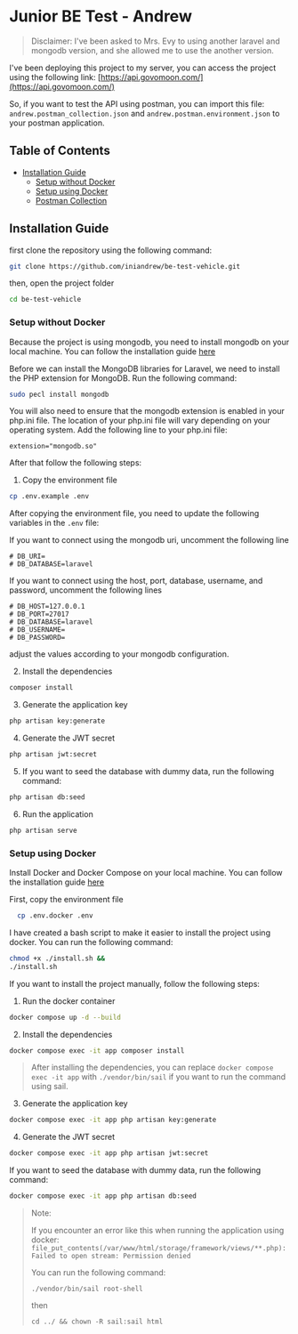 # Junior BE Test - Andrew

> Disclaimer: I've been asked to Mrs. Evy to using another laravel and mongodb version, and she allowed me to use the another version.

I've been deploying this project to my server, you can access the project using the following link: [https://api.govomoon.com/](https://api.govomoon.com/)

So, if you want to test the API using postman, you can import this file:
`andrew.postman_collection.json` and `andrew.postman.environment.json` to your postman application.

## Table of Contents

- [Installation Guide](#installation-guide)
  - [Setup without Docker](#setup-without-docker)
  - [Setup using Docker](#setup-using-docker)
  - [Postman Collection](#api-collection)

## Installation Guide

first clone the repository using the following command:
```bash
git clone https://github.com/iniandrew/be-test-vehicle.git
```

then, open the project folder
```bash
cd be-test-vehicle
```

### Setup without Docker

Because the project is using mongodb, you need to install mongodb on your local machine. You can follow the installation guide [here](https://docs.mongodb.com/manual/installation/)

Before we can install the MongoDB libraries for Laravel, we need to install the PHP extension for MongoDB. Run the following command:

```bash
sudo pecl install mongodb
```

You will also need to ensure that the mongodb extension is enabled in your php.ini file. The location of your php.ini file will vary depending on your operating system. Add the following line to your php.ini file:

`extension="mongodb.so"`

After that follow the following steps:

1. Copy the environment file
```bash
cp .env.example .env
```

After copying the environment file, you need to update the following variables in the `.env` file:

If you want to connect using the mongodb uri, uncomment the following line
```
# DB_URI=
# DB_DATABASE=laravel
```

If you want to connect using the host, port, database, username, and password, uncomment the following lines
```
# DB_HOST=127.0.0.1
# DB_PORT=27017
# DB_DATABASE=laravel
# DB_USERNAME=
# DB_PASSWORD=
```

adjust the values according to your mongodb configuration.

2. Install the dependencies
```bash
composer install
```

3. Generate the application key
```bash
php artisan key:generate
```

4. Generate the JWT secret
```bash
php artisan jwt:secret
```

5. If you want to seed the database with dummy data, run the following command:
```bash
php artisan db:seed
```

6. Run the application
```bash
php artisan serve
```

### Setup using Docker

Install Docker and Docker Compose on your local machine. You can follow the installation guide [here](https://docs.docker.com/get-docker/)

First, copy the environment file
```bash
  cp .env.docker .env
```

I have created a bash script to make it easier to install the project using docker. You can run the following command:
```bash
chmod +x ./install.sh &&
./install.sh
```

If you want to install the project manually, follow the following steps:

1. Run the docker container
```bash
docker compose up -d --build
```

2. Install the dependencies
```bash
docker compose exec -it app composer install
```

> After installing the dependencies, you can replace `docker compose exec -it app` with `./vendor/bin/sail` if you want to run the command using sail.

3. Generate the application key
```bash
docker compose exec -it app php artisan key:generate
```

4. Generate the JWT secret
```bash
docker compose exec -it app php artisan jwt:secret
```

If you want to seed the database with dummy data, run the following command:
```bash
docker compose exec -it app php artisan db:seed
```


> Note:
> 
> If you encounter an error like this when running the application using docker:
> `file_put_contents(/var/www/html/storage/framework/views/**.php): Failed to open stream: Permission denied`
> 
> You can run the following command:
> ```
> ./vendor/bin/sail root-shell
> ```
> then
> ```
> cd ../ && chown -R sail:sail html
> ```

